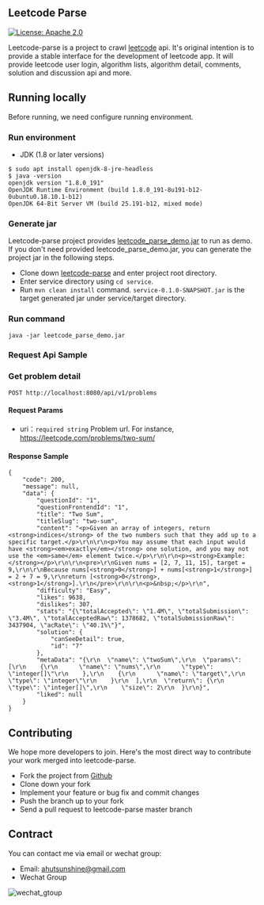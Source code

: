 <!--
Licensed to the Apache Software Foundation (ASF) under one
or more contributor license agreements.  See the NOTICE file
distributed with this work for additional information
regarding copyright ownership.  The ASF licenses this file
to you under the Apache License, Version 2.0 (the
"License"); you may not use this file except in compliance
with the License.  You may obtain a copy of the License at

  http://www.apache.org/licenses/LICENSE-2.0

Unless required by applicable law or agreed to in writing,
software distributed under the License is distributed on an
"AS IS" BASIS, WITHOUT WARRANTIES OR CONDITIONS OF ANY
KIND, either express or implied.  See the License for the
specific language governing permissions and limitations
under the License.
-->


## Leetcode Parse
[![License: Apache 2.0](https://camo.githubusercontent.com/8cb994f6c4a156c623fe057fccd7fb7d7d2e8c9b/68747470733a2f2f696d672e736869656c64732e696f2f62616467652f6c6963656e73652d417061636865253230322d3445423142412e737667)](https://www.apache.org/licenses/LICENSE-2.0.html)
    
Leetcode-parse is a project to crawl [leetcode](https://leetcode.com) api. It's original intention is to provide a stable interface for the development of leetcode app. It will provide leetcode user login, algorithm lists, algorithm detail, comments, solution and discussion api and more. 

## Running locally
Before running, we need configure running environment.
### Run environment
- JDK (1.8 or later versions)
```
$ sudo apt install openjdk-8-jre-headless
$ java -version
openjdk version "1.8.0_191"
OpenJDK Runtime Environment (build 1.8.0_191-8u191-b12-0ubuntu0.18.10.1-b12)
OpenJDK 64-Bit Server VM (build 25.191-b12, mixed mode)
```

### Generate jar
Leetcode-parse project provides [leetcode_parse_demo.jar](https://github.com/ahutsunshine/leetcode-parse/blob/master/service/src/main/resources/jar/leetcode_parse_demo.jar) to run as demo. If you don't need provided leetcode_parse_demo.jar, you can generate the project jar in the following steps.
- Clone down [leetcode-parse](https://github.com/ahutsunshine/leetcode-parse) and enter project root directory.
- Enter service directory using `cd service`.
- Run `mvn clean install` command. `service-0.1.0-SNAPSHOT.jar` is the target generated jar under service/target directory.

### Run command
```java -jar leetcode_parse_demo.jar```

### Request Api Sample
### Get problem detail
 `POST http://localhost:8080/api/v1/problems`
 
 #### Request Params
 - uri：`required string` Problem url. For instance, https://leetcode.com/problems/two-sum/

#### Response Sample
```
{
    "code": 200,
    "message": null,
    "data": {
        "questionId": "1",
        "questionFrontendId": "1",
        "title": "Two Sum",
        "titleSlug": "two-sum",
        "content": "<p>Given an array of integers, return <strong>indices</strong> of the two numbers such that they add up to a specific target.</p>\r\n\r\n<p>You may assume that each input would have <strong><em>exactly</em></strong> one solution, and you may not use the <em>same</em> element twice.</p>\r\n\r\n<p><strong>Example:</strong></p>\r\n\r\n<pre>\r\nGiven nums = [2, 7, 11, 15], target = 9,\r\n\r\nBecause nums[<strong>0</strong>] + nums[<strong>1</strong>] = 2 + 7 = 9,\r\nreturn [<strong>0</strong>, <strong>1</strong>].\r\n</pre>\r\n\r\n<p>&nbsp;</p>\r\n",
        "difficulty": "Easy",
        "likes": 9638,
        "dislikes": 307,
        "stats": "{\"totalAccepted\": \"1.4M\", \"totalSubmission\": \"3.4M\", \"totalAcceptedRaw\": 1378682, \"totalSubmissionRaw\": 3437904, \"acRate\": \"40.1%\"}",
        "solution": {
            "canSeeDetail": true,
            "id": "7"
        },
        "metaData": "{\r\n  \"name\": \"twoSum\",\r\n  \"params\": [\r\n    {\r\n      \"name\": \"nums\",\r\n      \"type\": \"integer[]\"\r\n    },\r\n    {\r\n      \"name\": \"target\",\r\n      \"type\": \"integer\"\r\n    }\r\n  ],\r\n  \"return\": {\r\n    \"type\": \"integer[]\",\r\n    \"size\": 2\r\n  }\r\n}",
        "liked": null
    }
}
```
 
## Contributing
We hope more developers to join.
Here's the most direct way to contribute your work merged into leetcode-parse.

* Fork the project from [Github](https://github.com/ahutsunshine/leetcode-parse)
* Clone down your fork
* Implement your feature or bug fix and commit changes
* Push the branch up to your fork
* Send a pull request to leetcode-parse master branch

## Contract
You can contact me via email or wechat group:
- Email:  <a href="mailto:ahutsunshine@gmail.com"> ahutsunshine@gmail.com </a>
- Wechat Group

![wechat_gtoup](https://github.com/ahutsunshine/leetcode-parse/blob/master/service/src/main/resources/static/leetcode_parse_group.jpg)

